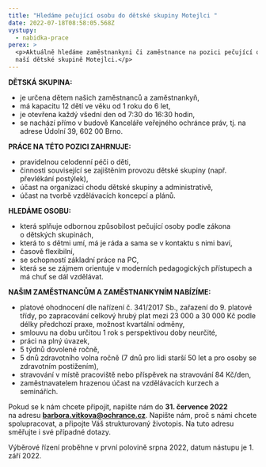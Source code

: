 ```yaml
---
title: "Hledáme pečující osobu do dětské skupiny Motejlci "
date: 2022-07-18T08:58:05.568Z
vystupy:
  - nabidka-prace
perex: >
  <p>Aktuálně hledáme zaměstnankyni či zaměstnance na pozici pečující osoba v
  naší dětské skupině Motejlci.</p>
---
```

<p><strong>DĚTSKÁ SKUPINA:</strong></p>

<ul>
	<li>je určena dětem našich zaměstnanců a zaměstnankyň,</li>
	<li>má kapacitu 12&nbsp;dětí ve věku od 1 roku do 6 let,</li>
	<li>je otevřena každý všední den od&nbsp;7:30 do&nbsp;16:30 hodin,</li>
	<li>se nachází přímo v&nbsp;budově Kanceláře veřejného ochránce práv, tj. na adrese Údolní 39, 602 00 Brno.</li>
</ul>

<p><strong>PRÁCE NA TÉTO POZICI ZAHRNUJE:</strong></p>

<ul>
	<li>pravidelnou celodenní péči o děti,</li>
	<li>činnosti související se zajištěním provozu dětské skupiny (např. převlékání postýlek),</li>
	<li>účast na organizaci chodu dětské skupiny a administrativě,</li>
	<li>účast na tvorbě vzdělávacích koncepcí a plánů.</li>
</ul>

<p><strong>HLEDÁME OSOBU:</strong></p>

<ul>
	<li>která splňuje odbornou způsobilost pečující osoby podle zákona o&nbsp;dětských skupinách,</li>
	<li>která to s&nbsp;dětmi umí, má je ráda a&nbsp;sama se v&nbsp;kontaktu s&nbsp;nimi baví,</li>
	<li>časově flexibilní,</li>
	<li>se schopností základní práce na PC,</li>
	<li>která se se zájmem orientuje v&nbsp;moderních pedagogických přístupech a má chuť se dál vzdělávat.</li>
</ul>

<p><strong>NAŠIM ZAMĚSTNANCŮM A ZAMĚSTNANKYNÍM NABÍZÍME:</strong></p>

<ul>
	<li>platové ohodnocení dle nařízení č. 341/2017 Sb., zařazení do 9. platové třídy, po zapracování celkový hrubý plat mezi 23 000 a 30 000 Kč podle délky předchozí praxe, možnost kvartální odměny,</li>
	<li>smlouvu na dobu určitou 1 rok s&nbsp;perspektivou doby neurčité,</li>
	<li>práci na plný úvazek,</li>
	<li>5 týdnů dovolené ročně,</li>
	<li>5 dnů zdravotního volna ročně (7 dnů pro lidi starší 50 let a pro osoby se zdravotním postižením),</li>
	<li>stravování v&nbsp;místě pracoviště nebo příspěvek na stravování 84 Kč/den,</li>
	<li>zaměstnavatelem hrazenou účast na vzdělávacích kurzech a seminářích.</li>
</ul>

<p>Pokud se k&nbsp;nám chcete připojit, napište nám do&nbsp;<strong>31. července 2022</strong> na&nbsp;adresu&nbsp;<a href="mailto:barbora.vitkova@ochrance.cz"><strong>barbora.vitkova@ochrance.cz</strong></a>. Napište nám, proč s&nbsp;námi chcete spolupracovat, a&nbsp;připojte Váš strukturovaný životopis. Na&nbsp;tuto adresu směřujte i&nbsp;své případné dotazy.</p>

<p>Výběrové řízení proběhne v&nbsp;první polovině srpna 2022, datum nástupu je 1. září 2022.</p>
